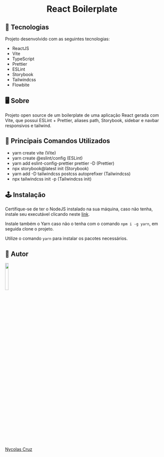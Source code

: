 <h1 align="center">React Boilerplate</h1>

## 🚀 Tecnologias

<p>Projeto desenvolvido com as seguintes tecnologias:</p>

- ReactJS
- Vite
- TypeScript
- Prettier
- ESLint
- Storybook
- Tailwindcss
- Flowbite

## 🖥️ Sobre

<p align="justify">Projeto open source de um boilerplate de uma aplicação React gerada com Vite, que possui ESLint + Prettier, aliases path, Storybook, sidebar e navbar responsivos e tailwind.</p>

## 🔧 Principais Comandos Utilizados

- yarn create vite (Vite)
- yarn create @eslint/config (ESLint)
- yarn add eslint-config-prettier prettier -D (Prettier)
- npx storybook@latest init (Storybook)
- yarn add -D tailwindcss postcss autoprefixer (Tailwindcss)
- npx tailwindcss init -p (Tailwindcss init)

## 🕹️ Instalação

Certifique-se de ter o NodeJS instalado na sua máquina, caso não tenha, instale seu executável clicando neste <a href="https://nodejs.org/pt-br/download/">link</a>.

Instale também o Yarn caso não o tenha com o comando ````npm i -g yarn````, em seguida clone o projeto.

Utilize o comando ````yarn```` para instalar os pacotes necessários.

## 🐧 Autor

<a href="https://github.com/NycolasCruz">
    <img src="https://github.com/NycolasCruz.png"  width="15%">
    <p>Nycolas Cruz</p>
</a>

